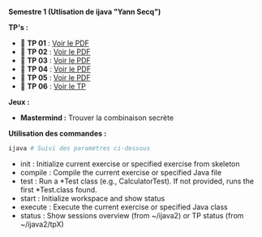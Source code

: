 **Semestre 1 (Utlisation de ijava "Yann Secq")**

**TP's :**

- 📄 **TP 01** : [Voir le PDF](https://raw.githubusercontent.com/donovaneHoute/IUT-Initiation_au_dev/main/ressources/docs/tp01.pdf)
- 📄 **TP 02** : [Voir le PDF](https://raw.githubusercontent.com/donovaneHoute/IUT-Initiation_au_dev/main/ressources/docs/tp02.pdf)
- 📄 **TP 03** : [Voir le PDF](https://raw.githubusercontent.com/donovaneHoute/IUT-Initiation_au_dev/main/ressources/docs/tp03.pdf)
- 📄 **TP 04** : [Voir le PDF](https://raw.githubusercontent.com/donovaneHoute/IUT-Initiation_au_dev/main/ressources/docs/tp04.pdf)
- 📄 **TP 05** : [Voir le PDF](https://raw.githubusercontent.com/donovaneHoute/IUT-Initiation_au_dev/main/ressources/docs/tp05.pdf)
- 📄 **TP 06** : [Voir le TP](https://github.com/donovaneHoute/IUT-Initiation_au_dev/tree/main/tp6)
  
**Jeux :**

- **Mastermind :** Trouver la combinaison secrète

**Utilisation des commandes :**
```bash
ijava # Suivi des paramètres ci-dessous
```
- init : Initialize current exercise or specified exercise from skeleton
- compile : Compile the current exercise or specified Java file
- test : Run a *Test class (e.g., CalculatorTest). If not provided, runs the first *Test.class found.
- start : Initialize workspace and show status
- execute : Execute the current exercise or specified Java class
- status : Show sessions overview (from ~/ijava2) or TP status (from ~/ijava2/tpX)





